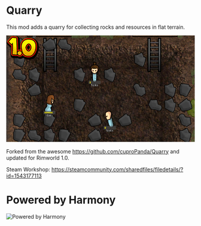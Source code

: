 # Quarry

This mod adds a quarry for collecting rocks and resources in flat terrain.

![Preview](https://raw.githubusercontent.com/Benjamin-S/Quarry/master/About/Preview.PNG)


Forked from the awesome https://github.com/cuproPanda/Quarry and updated for Rimworld 1.0.

Steam Workshop: https://steamcommunity.com/sharedfiles/filedetails/?id=1543177113

# Powered by Harmony
![Powered by Harmony](https://raw.githubusercontent.com/pardeike/Harmony/master/HarmonyLogo.png)

